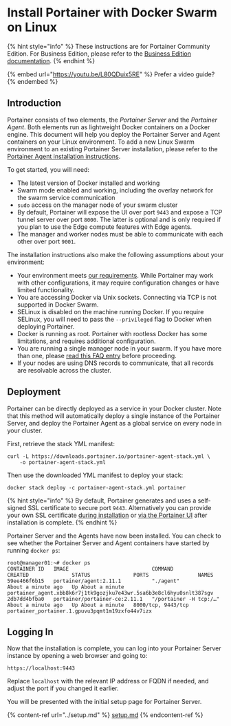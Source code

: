 # Install Portainer with Docker Swarm on Linux

{% hint style="info" %}
These instructions are for Portainer Community Edition. For Business Edition, please refer to the [Business Edition documentation](https://docs.portainer.io/v/be-2.7/).
{% endhint %}

{% embed url="https://youtu.be/L80QDuix5RE" %}
Prefer a video guide?
{% endembed %}

## Introduction <a href="#introduction" id="introduction"></a>

Portainer consists of two elements, the _Portainer Server_ and the _Portainer Agent_. Both elements run as lightweight Docker containers on a Docker engine. This document will help you deploy the Portainer Server and Agent containers on your Linux environment. To add a new Linux Swarm environment to an existing Portainer Server installation, please refer to the [Portainer Agent installation instructions](../../agent/swarm/linux.md).

To get started, you will need:

* The latest version of Docker installed and working
* Swarm mode enabled and working, including the overlay network for the swarm service communication
* `sudo` access on the manager node of your swarm cluster
* By default, Portainer will expose the UI over port `9443` and expose a TCP tunnel server over port `8000`. The latter is optional and is only required if you plan to use the Edge compute features with Edge agents.
* The manager and worker nodes must be able to communicate with each other over port `9001`.

The installation instructions also make the following assumptions about your environment:

* Your environment meets [our requirements](../../../requirements-and-prerequisites.md). While Portainer may work with other configurations, it may require configuration changes or have limited functionality.
* You are accessing Docker via Unix sockets. Connecting via TCP is not supported in Docker Swarm.
* SELinux is disabled on the machine running Docker. If you require SELinux, you will need to pass the `--privileged` flag to Docker when deploying Portainer.
* Docker is running as root. Portainer with rootless Docker has some limitations, and requires additional configuration.
* You are running a single manager node in your swarm. If you have more than one, please [read this FAQ entry](../../../../faq/installing/how-can-i-ensure-portainers-configuration-is-retained.md#docker-swarm) before proceeding.
* If your nodes are using DNS records to communicate, that all records are resolvable across the cluster.

## Deployment <a href="#deployment" id="deployment"></a>

Portainer can be directly deployed as a service in your Docker cluster. Note that this method will automatically deploy a single instance of the Portainer Server, and deploy the Portainer Agent as a global service on every node in your cluster.

First, retrieve the stack YML manifest:

```
curl -L https://downloads.portainer.io/portainer-agent-stack.yml \
    -o portainer-agent-stack.yml
```

Then use the downloaded YML manifest to deploy your stack:

```
docker stack deploy -c portainer-agent-stack.yml portainer
```

{% hint style="info" %}
By default, Portainer generates and uses a self-signed SSL certificate to secure port `9443`. Alternatively you can provide your own SSL certificate [during installation](../../../../advanced/ssl.md#docker-swarm) or [via the Portainer UI](../../../../admin/settings/#ssl-certificate) after installation is complete.
{% endhint %}

Portainer Server and the Agents have now been installed. You can check to see whether the Portainer Server and Agent containers have started by running `docker ps`:

```
root@manager01:~# docker ps
CONTAINER ID   IMAGE                           COMMAND                  CREATED              STATUS              PORTS                NAMES
59ee466f6b15   portainer/agent:2.11.1          "./agent"                About a minute ago   Up About a minute                        portainer_agent.xbb8k6r7j1tk9gozjku7e43wr.5sa6b3e8cl6hyu0snlt387sgv
2db7dd4bfba0   portainer/portainer-ce:2.11.1   "/portainer -H tcp:/…"   About a minute ago   Up About a minute   8000/tcp, 9443/tcp   portainer_portainer.1.gpuvu3pqmt1m19zxfo44v7izx
```

## Logging In <a href="#logging-in" id="logging-in"></a>

Now that the installation is complete, you can log into your Portainer Server instance by opening a web browser and going to:

```
https://localhost:9443
```

Replace `localhost` with the relevant IP address or FQDN if needed, and adjust the port if you changed it earlier.

You will be presented with the initial setup page for Portainer Server.

{% content-ref url="../setup.md" %}
[setup.md](../setup.md)
{% endcontent-ref %}
